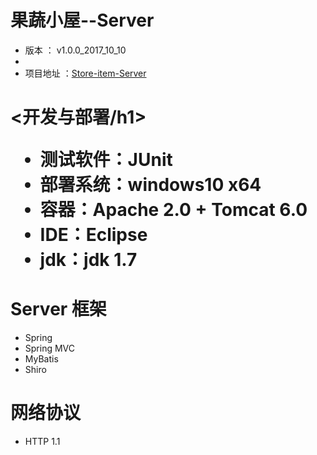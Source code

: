<h1>果蔬小屋--Server</h1>
<ul>
<li>版本 ： v1.0.0_2017_10_10<li>
<li>项目地址 ：<a href="https://github.com/rebornable/Store-item-Server">Store-item-Server</a></li>
</ul>
<h1><开发与部署/h1>
<ul>
<li>测试软件：JUnit</li>
<li>部署系统：windows10 x64</li>
<li>容器：Apache 2.0 + Tomcat 6.0</li>
<li>IDE：Eclipse</li>
<li>jdk：jdk 1.7</li>
</ul>
<h1>Server 框架</h1>
<ul>
<li>Spring</li>
<li>Spring MVC</li>
<li>MyBatis</li>
<li>Shiro</li>
</ul>
<h1>网络协议</h1>
<ul>
<li>HTTP 1.1</li>
</ul>
